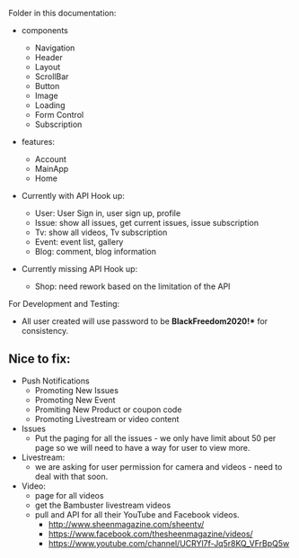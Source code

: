 Folder in this documentation: 
* components
    - Navigation
    - Header
    - Layout
    - ScrollBar
    - Button
    - Image
    - Loading
    - Form Control
    - Subscription
* features: 
    - Account
    - MainApp 
    - Home


* Currently with API Hook up: 
    * User: User Sign in, user sign up, profile 
    * Issue: show all issues, get current issues, issue subscription
    * Tv: show all videos, Tv subscription
    * Event: event list, gallery
    * Blog: comment, blog information 

* Currently missing API Hook up: 
    * Shop: need rework based on the limitation of the API 





For Development and Testing: 
* All user created will use password to be <b>BlackFreedom2020!*</b> for consistency. 


## Nice to fix: 
- Push Notifications
    - Promoting New Issues
    - Promoting New Event
    - Promiting New Product or coupon code
    - Promoting Livestream or video content
- Issues
    - Put the paging for all the issues - we only have limit about 50 per page so we will need to have a way for user to view more. 
- Livestream: 
    - we are asking for user permission for camera and videos - need to deal with that soon. 
- Video: 
    - page for all videos
    - get the Bambuster livestream videos 
    - pull and API for all their YouTube and Facebook videos. 
        - http://www.sheenmagazine.com/sheentv/
        - https://www.facebook.com/thesheenmagazine/videos/
        - https://www.youtube.com/channel/UCRYl7f-Jq5r8KQ_VFrBpQ5w
